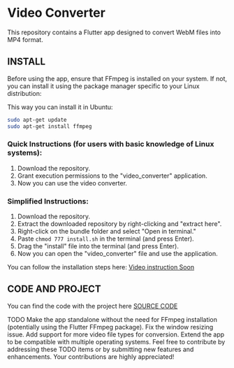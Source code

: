 # Video Converter

This repository contains a Flutter app designed to convert WebM files into MP4 format. 


## INSTALL
Before using the app, ensure that FFmpeg is installed on your system. If not, you can install it using the package manager specific to your Linux distribution:

This way you can install it in Ubuntu:
```bash
sudo apt-get update
sudo apt-get install ffmpeg
```

### Quick Instructions (for users with basic knowledge of Linux systems):

1. Download the repository.
2. Grant execution permissions to the "video_converter" application.
3. Now you can use the video converter.

### Simplified Instructions:

1. Download the repository.
2. Extract the downloaded repository by right-clicking and "extract here".
3. Right-click on the bundle folder and select "Open in terminal."
4. Paste `chmod 777 install.sh` in the terminal (and press Enter).
5. Drag the "install" file into the terminal (and press Enter).
6. Now you can open the "video_converter" file and use the application.

You can follow the installation steps here:
[Video instruction Soon](https://www.youtube.com/)

## CODE AND PROJECT

You can find the code with the project here 
[SOURCE CODE](https://github.com/stefanospin7/video_converter)


TODO
Make the app standalone without the need for FFmpeg installation (potentially using the Flutter FFmpeg package).
Fix the window resizing issue.
Add support for more video file types for conversion.
Extend the app to be compatible with multiple operating systems.
Feel free to contribute by addressing these TODO items or by submitting new features and enhancements. Your contributions are highly appreciated!
